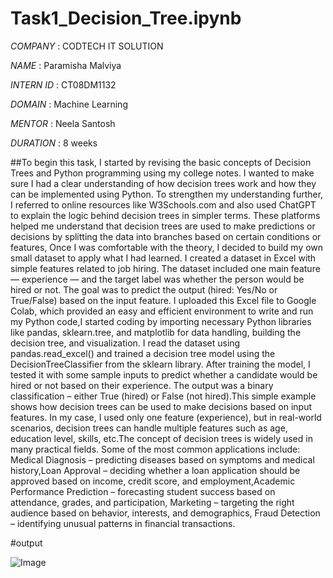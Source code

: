 # Task1_Decision_Tree.ipynb

*COMPANY* : CODTECH IT SOLUTION

*NAME* : Paramisha Malviya

*INTERN ID* : CT08DM1132

*DOMAIN* : Machine Learning

*MENTOR* : Neela Santosh

*DURATION* : 8 weeks

##To begin this task, I started by revising the basic concepts of Decision Trees and Python programming using my college notes. I wanted to make sure I had a clear understanding of how decision trees work and how they can be implemented using Python. To strengthen my understanding further, I referred to online resources like W3Schools.com and also used ChatGPT to explain the logic behind decision trees in simpler terms. These platforms helped me understand that decision trees are used to make predictions or decisions by splitting the data into branches based on certain conditions or features, Once I was comfortable with the theory, I decided to build my own small dataset to apply what I had learned. I created a dataset in Excel with simple features related to job hiring. The dataset included one main feature — experience — and the target label was whether the person would be hired or not. The goal was to predict the output (hired: Yes/No or True/False) based on the input feature. I uploaded this Excel file to Google Colab, which provided an easy and efficient environment to write and run my Python code,I started coding by importing necessary Python libraries like pandas, sklearn.tree, and matplotlib for data handling, building the decision tree, and visualization. I read the dataset using pandas.read_excel() and trained a decision tree model using the DecisionTreeClassifier from the sklearn library. After training the model, I tested it with some sample inputs to predict whether a candidate would be hired or not based on their experience. The output was a binary classification – either True (hired) or False (not hired).This simple example shows how decision trees can be used to make decisions based on input features. In my case, I used only one feature (experience), but in real-world scenarios, decision trees can handle multiple features such as age, education level, skills, etc.The concept of decision trees is widely used in many practical fields. Some of the most common applications include:
Medical Diagnosis – predicting diseases based on symptoms and medical history,Loan Approval – deciding whether a loan application should be approved based on income, credit score, and employment,Academic Performance Prediction – forecasting student success based on attendance, grades, and participation, Marketing – targeting the right audience based on behavior, interests, and demographics, Fraud Detection – identifying unusual patterns in financial transactions.

#output

![Image](https://github.com/user-attachments/assets/d057ab57-2278-4bfb-9a83-08ac321b799c)




